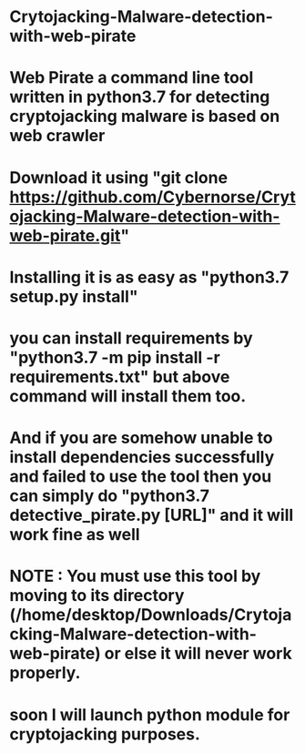 # Crytojacking-Malware-detection-with-web-pirate
# Web Pirate a command line tool written in python3.7 for detecting cryptojacking malware is based on web crawler
# Download it using "git clone https://github.com/Cybernorse/Crytojacking-Malware-detection-with-web-pirate.git"
# Installing it is as easy as "python3.7 setup.py install" 
# you can install requirements by "python3.7 -m pip install -r requirements.txt" but above command will install them too.
# And if you are somehow unable to install dependencies successfully and failed to use the tool then you can simply do "python3.7 detective_pirate.py [URL]" and it will work fine as well 
# NOTE : You must use this tool by moving to its directory (/home/desktop/Downloads/Crytojacking-Malware-detection-with-web-pirate) or else it will never work properly.
# soon I will launch python module for cryptojacking purposes.
